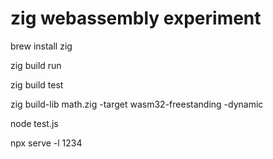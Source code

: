 # zig webassembly experiment

brew install zig

zig build run

zig build test

zig build-lib math.zig -target wasm32-freestanding -dynamic

node test.js

npx serve -l 1234

